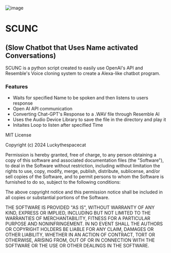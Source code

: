 ![image](https://github.com/user-attachments/assets/6064b300-7380-4750-9573-018dbb0da6cb)

# SCUNC
## (Slow Chatbot that Uses Name activated Conversations)

SCUNC is a python script created to easily use OpenAI's API and Resemble's Voice cloning system to create a Alexa-like chatbot program.  

### Features


- Waits for specified Name to be spoken and then listens to users response
- Open AI API communication
- Converting Chat-GPT's Response to a .WAV file through Resemble AI
- Uses the Audio Device Library to save the file in the directory and play it
- Initaites Loop to listen after specified Time


MIT License

Copyright (c) 2024 Luckythespacecat

Permission is hereby granted, free of charge, to any person obtaining a copy of this software and associated documentation files (the "Software"), to deal in the Software without restriction, including without limitation the rights to use, copy, modify, merge, publish, distribute, sublicense, and/or sell copies of the Software, and to permit persons to whom the Software is furnished to do so, subject to the following conditions:

The above copyright notice and this permission notice shall be included in all copies or substantial portions of the Software.

THE SOFTWARE IS PROVIDED "AS IS", WITHOUT WARRANTY OF ANY KIND, EXPRESS OR IMPLIED, INCLUDING BUT NOT LIMITED TO THE WARRANTIES OF MERCHANTABILITY, FITNESS FOR A PARTICULAR PURPOSE AND NONINFRINGEMENT. IN NO EVENT SHALL THE AUTHORS OR COPYRIGHT HOLDERS BE LIABLE FOR ANY CLAIM, DAMAGES OR OTHER LIABILITY, WHETHER IN AN ACTION OF CONTRACT, TORT OR OTHERWISE, ARISING FROM, OUT OF OR IN CONNECTION WITH THE SOFTWARE OR THE USE OR OTHER DEALINGS IN THE SOFTWARE.
